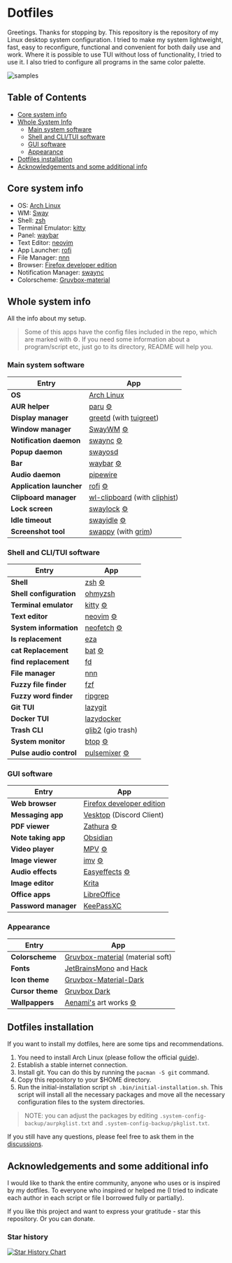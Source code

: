 # Dotfiles

Greetings. Thanks for stopping by. This repository is the repository of my Linux
desktop system configuration. I tried to make my system lightweight, fast, easy
to reconfigure, functional and convenient for both daily use and work. Where it
is possible to use TUI without loss of functionality, I tried to use it. I also
tried to configure all programs in the same color palette.

![samples](assets/final.png "Gallery")

## Table of Contents

- [Core system info](#core-system-info)
- [Whole System Info](#whole-system-info)
  - [Main system software](#main-system-software)
  - [Shell and CLI/TUI software](#shell-and-clitui-software)
  - [GUI software](#gui-software)
  - [Appearance](#appearance)
- [Dotfiles installation](#dotfiles-installation)
- [Acknowledgements and some additional info](#acknowledgements-and-some-additional-info)

## Core system info

- OS: [Arch Linux](https://archlinux.org/)
- WM: [Sway](https://github.com/swaywm/sway)
- Shell: [zsh](https://github.com/zsh-users/zsh)
- Terminal Emulator: [kitty](https://github.com/kovidgoyal/kitty)
- Panel: [waybar](https://github.com/Alexays/Waybar)
- Text Editor: [neovim](https://github.com/neovim/neovim)
- App Launcher: [rofi](https://github.com/lbonn/rofi)
- File Manager: [nnn](https://github.com/jarun/nnn)
- Browser: [Firefox developer edition](https://www.mozilla.org/en-US/firefox/developer/)
- Notification Manager: [swaync](https://github.com/ErikReider/SwayNotificationCenter)
- Colorscheme: [Gruvbox-material](https://github.com/sainnhe/gruvbox-material)

## Whole system info
<!-- markdownlint-disable MD013 -->
All the info about my setup.

> Some of this apps have the config files included in the repo, which are
  marked with :gear:. If you need some information about a program/script etc,
  just go to its directory, README will help you.

### Main system software

| Entry                          | App                                                                                                            |
| ------------------------------ | -------------------------------------------------------------------------------------------------------------- |
| **OS**                         | [Arch Linux](https://archlinux.org/)                                                                           |
| **AUR helper**                 | [paru](https://github.com/Morganamilo/paru) [:gear:](../.config/paru/)                                         |
| **Display manager**            | [greetd](https://sr.ht/~kennylevinsen/greetd/) (with [tuigreet](https://github.com/apognu/tuigreet))           |
| **Window manager**             | [SwayWM](https://github.com/swaywm/sway) [:gear:](../.config/sway/)                                            |
| **Notification daemon**        | [swaync](https://github.com/ErikReider/SwayNotificationCenter) [:gear:](../.config/swaync/)                    |
| **Popup daemon**               | [swayosd](https://github.com/ErikReider/SwayOSD)                                                               |
| **Bar**                        | [waybar](https://github.com/Alexays/Waybar) [:gear:](../.config/waybar/)                                       |
| **Audio daemon**               | [pipewire](https://github.com/PipeWire/pipewire)                                                               |
| **Application launcher**       | [rofi](https://github.com/lbonn/rofi) [:gear:](../.config/rofi/)                                               |
| **Clipboard manager**          | [wl-clipboard](https://github.com/bugaevc/wl-clipboard) (with [cliphist](https://github.com/sentriz/cliphist)) |
| **Lock screen**                | [swaylock](https://github.com/jirutka/swaylock-effects) [:gear:](../.config/swaylock/)                         |
| **Idle timeout**               | [swayidle](https://github.com/hyprwm/hypridle) [:gear:](../.config/swayidle/)                                  |
| **Screenshot tool**            | [swappy](https://github.com/jtheoof/swappy) (with [grim](https://sr.ht/~emersion/grim/))                       |

### Shell and CLI/TUI software

| Entry                       | App                                                                                            |
| --------------------------- | ---------------------------------------------------------------------------------------------- |
| **Shell**                   | [zsh](https://github.com/zsh-users/zsh) [:gear:](../.zshrc)                                    |
| **Shell configuration**     | [ohmyzsh](https://github.com/ohmyzsh/ohmyzsh)                                                  |
| **Terminal emulator**       | [kitty](https://sw.kovidgoyal.net/kitty/) [:gear:](../.config/kitty/)                          |
| **Text editor**             | [neovim](https://neovim.io/) [:gear:](../.config/nvim/)                                        |
| **System information**      | [neofetch](https://github.com/dylanaraps/neofetch) [:gear:](../.config/neofetch/)              |
| **ls replacement**          | [eza](https://github.com/eza-community/eza)                                                    |
| **cat Replacement**         | [bat](https://github.com/sharkdp/bat) [:gear:](../.config/bat/)                                |
| **find replacement**        | [fd](https://github.com/sharkdp/fd)                                                            |
| **File manager**            | [nnn](https://github.com/jarun/nnn)                                                            |
| **Fuzzy file finder**       | [fzf](https://github.com/junegunn/fzf)                                                         |
| **Fuzzy word finder**       | [ripgrep](https://github.com/BurntSushi/ripgrep)                                               |
| **Git TUI**                 | [lazygit](https://github.com/jesseduffield/lazygit)                                            |
| **Docker TUI**              | [lazydocker](https://github.com/jesseduffield/lazydocker)                                      |
| **Trash CLI**               | [glib2](https://archlinux.org/packages/core/x86_64/glib2/) (gio trash)                         |
| **System monitor**          | [btop](https://github.com/aristocratos/btop) [:gear:](../.config/btop/)                        |
| **Pulse audio control**     | [pulsemixer](https://github.com/GeorgeFilipkin/pulsemixer) [:gear:](../.config/pulsemixer.cfg) |

### GUI software

| Entry                    | App                                                                                  |
| ------------------------ | ------------------------------------------------------------------------------------ |
| **Web browser**          | [Firefox developer edition](https://www.mozilla.org/en-US/firefox/developer/)        |
| **Messaging app**        | [Vesktop](https://github.com/Vencord/Vesktop) (Discord Client)                       |
| **PDF viewer**           | [Zathura](https://github.com/pwmt/zathura) [:gear:](../.config/zathura/)             |
| **Note taking app**      | [Obsidian](https://obsidian.md/)                                                     |
| **Video player**         | [MPV](https://github.com/mpv-player/mpv) [:gear:](../.config/mpv/)                   |
| **Image viewer**         | [imv](https://github.com/eXeC64/imv) [:gear:](../.config/imv/)                       |
| **Audio effects**        | [Easyeffects](https://github.com/wwmm/easyeffects) [:gear:](../.config/easyeffects/) |
| **Image editor**         | [Krita](https://krita.org/)                                                          |
| **Office apps**          | [LibreOffice](https://www.libreoffice.org/)                                          |
| **Password manager**     | [KeePassXC](https://github.com/keepassxreboot/keepassxc)                             |

### Appearance

| Entry                           | App                                                                                                          |
| ------------------------------- | ------------------------------------------------------------------------------------------------------------ |
| **Colorscheme**                 | [Gruvbox-material](https://github.com/sainnhe/gruvbox-material) (material soft)                              |
| **Fonts**                       | [JetBrainsMono](https://www.jetbrains.com/es-es/lp/mono/) and [Hack](https://github.com/source-foundry/Hack) |
| **Icon theme**                  | [Gruvbox-Material-Dark](https://github.com/TheGreatMcPain/gruvbox-material-gtk)                              |
| **Cursor theme**                | [Gruvbox Dark](https://gitlab.com/cursors/simp1e)                                                            |
| **Wallpappers**                 | [Aenami's](https://www.instagram.com/aenami.art/) art works [:gear:](../.wallpaper/)                         |

## Dotfiles installation

If you want to install my dotfiles, here are some tips and recommendations.

1. You need to install Arch Linux (please follow the official
   [guide](https://wiki.archlinux.org/title/Installation_guide)).
2. Establish a stable internet connection.
3. Install git. You can do this by running the `pacman -S git` command.
4. Copy this repository to your $HOME directory.
5. Run the initial-installation script `sh .bin/initial-installation.sh`. This
   script will install all the necessary packages and move all the necessary
   configuration files to the system directories.

> NOTE: you can adjust the packages by editing
  `.system-config-backup/aurpkglist.txt` and `.system-config-backup/pkglist.txt`.

If you still have any questions, please feel free to ask them in the
[discussions](https://github.com/CelticBoozer/dotfiles/discussions).

## Acknowledgements and some additional info

I would like to thank the entire community, anyone who uses or is inspired by
my dotfiles. To everyone who inspired or helped me (I tried to indicate each
author in each script or file I borrowed fully or partially).

If you like this project and want to express your gratitude - star this
repository. Or you can donate.

### Star history

[![Star History Chart](https://api.star-history.com/svg?repos=CelticBoozer/dotfiles&type=Timeline&theme=dark)](https://star-history.com/#CelticBoozer/dotfiles&Timeline)
